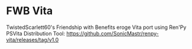# FWB Vita
TwistedScarlett60's Friendship with Benefits eroge Vita port using Ren'Py PSVita Distribution Tool: https://github.com/SonicMastr/renpy-vita/releases/tag/v1.0
